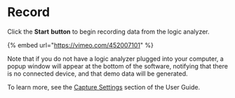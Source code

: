 # Record

Click the **Start** **button** to begin recording data from the logic analyzer.

{% embed url="https://vimeo.com/452007101" %}

Note that if you do not have a logic analyzer plugged into your computer, a popup window will appear at the bottom of the software, notifying that there is no connected device, and that demo data will be generated.

To learn more, see the [Capture Settings](https://saleae.gitbook.io/docs/user-guide/using-logic/collecting-data-and-device-settings) section of the User Guide.

